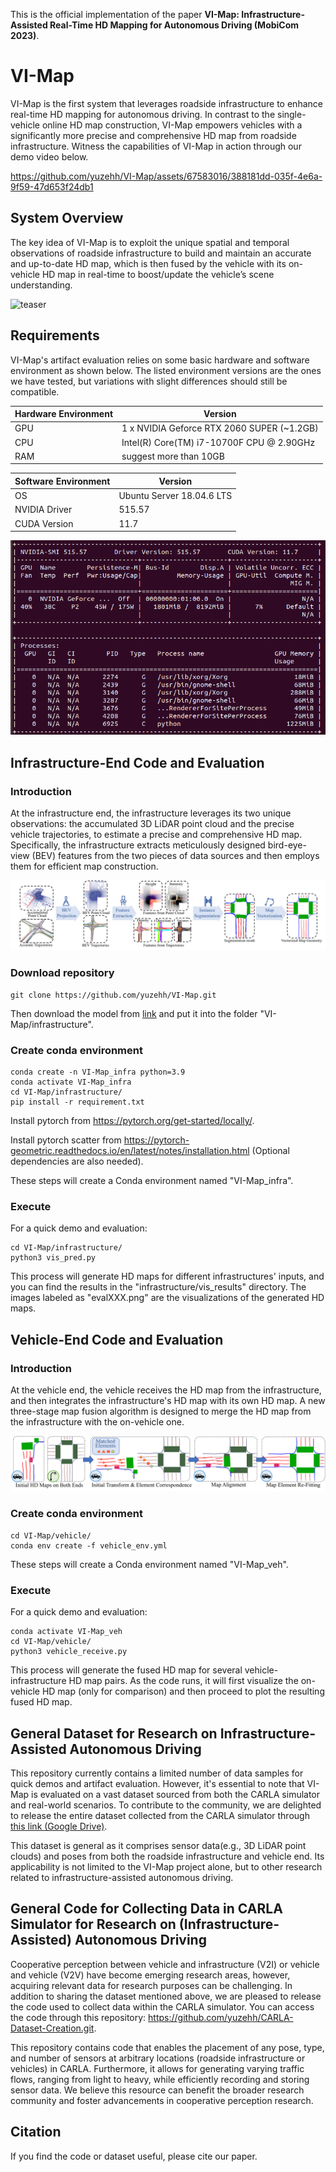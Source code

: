 This is the official implementation of the paper **VI-Map: Infrastructure-Assisted Real-Time HD Mapping for Autonomous Driving (MobiCom 2023)**. 

# VI-Map

VI-Map is the first system that leverages roadside infrastructure to enhance real-time HD mapping for autonomous driving. In contrast to the single-vehicle online HD map construction, VI-Map empowers vehicles with a significantly more precise and comprehensive HD map from roadside infrastructure. Witness the capabilities of VI-Map in action through our demo video below. 

https://github.com/yuzehh/VI-Map/assets/67583016/388181dd-035f-4e6a-9f59-47d653f24db1

## System Overview

The key idea of VI-Map is to exploit the unique spatial and temporal observations of roadside infrastructure to build and maintain an accurate and up-to-date HD map, which is then fused by the vehicle with its on-vehicle HD map in real-time to boost/update the vehicle’s scene understanding. 

![teaser](https://github.com/yuzehh/VI-Map/blob/master/images/teaser.png)

## Requirements
VI-Map's artifact evaluation relies on some basic hardware and software environment as shown below. The listed environment versions are the ones we have tested, but variations with slight differences should still be compatible.

| Hardware Environment  | Version |
| ------------- | ------------- |
| GPU  | 1 x NVIDIA Geforce RTX 2060 SUPER (~1.2GB) |
| CPU | Intel(R) Core(TM) i7-10700F CPU @ 2.90GHz |
| RAM | suggest more than 10GB |

| Software Environment  | Version |
| ------------- | ------------- |
| OS  | Ubuntu Server 18.04.6 LTS |
| NVIDIA Driver  | 515.57  |
| CUDA Version  | 11.7  |

![nvidia-smi](https://github.com/yuzehh/VI-Map/blob/master/images/nvidia-smi.png)


## Infrastructure-End Code and Evaluation

### Introduction 

At the infrastructure end, the infrastructure leverages its two unique observations: the accumulated 3D LiDAR point cloud and the precise vehicle trajectories, to estimate a precise and comprehensive HD map. Specifically, the infrastructure extracts meticulously designed bird-eye-view (BEV) features from the two pieces of data sources and then employs them for efficient map construction.

![infra](https://github.com/yuzehh/VI-Map/blob/master/images/infra_pipline.png)

### Download repository 
```
git clone https://github.com/yuzehh/VI-Map.git
```
Then download the model from [link](https://drive.google.com/file/d/1kHUPBQuJVBUYRqr0e9K1e3nr37XZSjck/view?usp=sharing) and put it into the folder "VI-Map/infrastructure".

### Create conda environment
```
conda create -n VI-Map_infra python=3.9
conda activate VI-Map_infra
cd VI-Map/infrastructure/
pip install -r requirement.txt
```
Install pytorch from https://pytorch.org/get-started/locally/.

Install pytorch scatter from https://pytorch-geometric.readthedocs.io/en/latest/notes/installation.html (Optional dependencies are also needed).

These steps will create a Conda environment named "VI-Map_infra".

### Execute
For a quick demo and evaluation:
```
cd VI-Map/infrastructure/
python3 vis_pred.py 
```
This process will generate HD maps for different infrastructures' inputs, and you can find the results in the "infrastructure/vis_results" directory. The images labeled as "evalXXX.png" are the visualizations of the generated HD maps.


## Vehicle-End Code and Evaluation

### Introduction 

At the vehicle end, the vehicle receives the HD map from the infrastructure, and then integrates the infrastructure's HD map with its own HD map. A new
three-stage map fusion algorithm is designed to merge the HD map from the infrastructure with the on-vehicle one.

![veh](https://github.com/yuzehh/VI-Map/blob/master/images/veh_pipline.png)

### Create conda environment
```
cd VI-Map/vehicle/
conda env create -f vehicle_env.yml
```
These steps will create a Conda environment named "VI-Map_veh".

### Execute
For a quick demo and evaluation:
```
conda activate VI-Map_veh
cd VI-Map/vehicle/
python3 vehicle_receive.py 
```
This process will generate the fused HD map for several vehicle-infrastructure HD map pairs. As the code runs, it will first visualize the on-vehicle HD map (only for comparison) and then proceed to plot the resulting fused HD map.

## General Dataset for Research on Infrastructure-Assisted Autonomous Driving

This repository currently contains a limited number of data samples for quick demos and artifact evaluation. However, it's essential to note that VI-Map is evaluated on a vast dataset sourced from both the CARLA simulator and real-world scenarios. To contribute to the community, we are delighted to release the entire dataset collected from the CARLA simulator through [this link (Google Drive)](https://drive.google.com/file/d/1xwg10Ueju2GhR2QSmSOABKSzGI0vIuxd/view?usp=sharing). 

This dataset is general as it comprises sensor data(e.g., 3D LiDAR point clouds) and poses from both the roadside infrastructure and vehicle end. Its applicability is not limited to the VI-Map project alone, but to other research related to infrastructure-assisted autonomous driving.

## General Code for Collecting Data in CARLA Simulator for Research on (Infrastructure-Assisted) Autonomous Driving
Cooperative perception between vehicle and infrastructure (V2I) or vehicle and vehicle (V2V) have become emerging research areas, however, acquiring relevant data for research purposes can be challenging. In addition to sharing the dataset mentioned above, we are pleased to release the code used to collect data within the CARLA simulator. You can access the code through this repository: https://github.com/yuzehh/CARLA-Dataset-Creation.git.

This repository contains code that enables the placement of any pose, type, and number of sensors at arbitrary locations (roadside infrastructure or vehicles) in CARLA. Furthermore, it allows for generating varying traffic flows, ranging from light to heavy, while efficiently recording and storing sensor data. We believe this resource can benefit the broader research community and foster advancements in cooperative perception research.

## Citation
If you find the code or dataset useful, please cite our paper.
